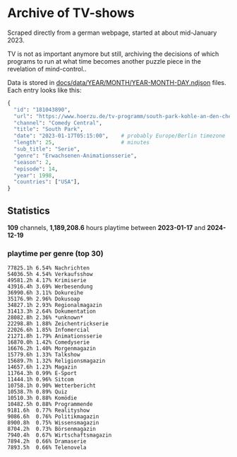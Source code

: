 # Archive of TV-shows

Scraped directly from a german webpage, started at about mid-January 2023.

TV is not as important anymore but still, archiving the decisions of which programs to run at what time
becomes another puzzle piece in the revelation of mind-control.. 

Data is stored in [docs/data/YEAR/MONTH/YEAR-MONTH-DAY.ndjson](docs/data/) files. 
Each entry looks like this:

```python
{
  "id": "181043890", 
  "url": "https://www.hoerzu.de/tv-programm/south-park-kohle-an-den-chefkoch/bid_181043890/", 
  "channel": "Comedy Central", 
  "title": "South Park", 
  "date": "2023-01-17T05:15:00",    # probably Europe/Berlin timezone 
  "length": 25,                     # minutes 
  "sub_title": "Serie", 
  "genre": "Erwachsenen-Animationsserie", 
  "season": 2, 
  "episode": 14, 
  "year": 1998, 
  "countries": ["USA"],
}
```

## Statistics

**109** channels, **1,189,208.6** hours playtime between **2023-01-17** and **2024-12-19**


### playtime per genre (top 30)

    77825.1h 6.54% Nachrichten
    54036.5h 4.54% Verkaufsshow
    49581.2h 4.17% Krimiserie
    43916.4h 3.69% Werbesendung
    36990.6h 3.11% Dokureihe
    35176.9h 2.96% Dokusoap
    34827.1h 2.93% Regionalmagazin
    31413.3h 2.64% Dokumentation
    28082.8h 2.36% *unknown*
    22298.8h 1.88% Zeichentrickserie
    22026.6h 1.85% Infomercial
    21271.8h 1.79% Animationsserie
    16870.0h 1.42% Comedyserie
    16676.2h 1.40% Morgenmagazin
    15779.6h 1.33% Talkshow
    15689.7h 1.32% Religionsmagazin
    14657.6h 1.23% Magazin
    11764.3h 0.99% E-Sport
    11444.1h 0.96% Sitcom
    10758.1h 0.90% Wetterbericht
    10538.7h 0.89% Quiz
    10510.3h 0.88% Komödie
    10482.5h 0.88% Programmende
    9181.6h  0.77% Realityshow
    9086.6h  0.76% Politikmagazin
    8900.8h  0.75% Wissensmagazin
    8704.2h  0.73% Börsenmagazin
    7940.4h  0.67% Wirtschaftsmagazin
    7894.2h  0.66% Dramaserie
    7893.5h  0.66% Telenovela
